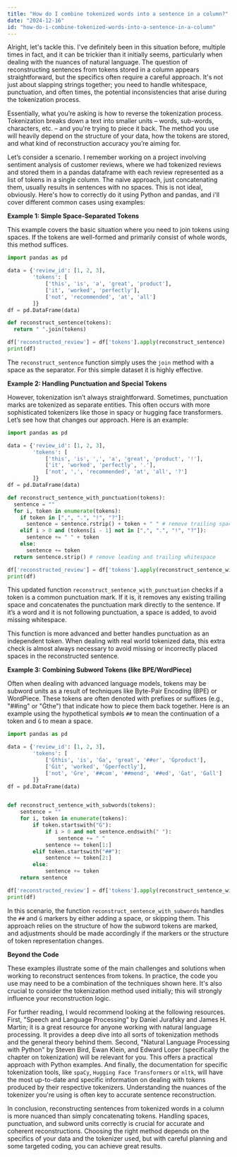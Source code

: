 ```yaml
---
title: "How do I combine tokenized words into a sentence in a column?"
date: "2024-12-16"
id: "how-do-i-combine-tokenized-words-into-a-sentence-in-a-column"
---
```


Alright, let's tackle this. I've definitely been in this situation before, multiple times in fact, and it can be trickier than it initially seems, particularly when dealing with the nuances of natural language. The question of reconstructing sentences from tokens stored in a column appears straightforward, but the specifics often require a careful approach. It's not just about slapping strings together; you need to handle whitespace, punctuation, and often times, the potential inconsistencies that arise during the tokenization process.

Essentially, what you’re asking is how to reverse the tokenization process. Tokenization breaks down a text into smaller units – words, sub-words, characters, etc. – and you're trying to piece it back. The method you use will heavily depend on the structure of your data, how the tokens are stored, and what kind of reconstruction accuracy you’re aiming for.

Let’s consider a scenario. I remember working on a project involving sentiment analysis of customer reviews, where we had tokenized reviews and stored them in a pandas dataframe with each review represented as a list of tokens in a single column. The naive approach, just concatenating them, usually results in sentences with no spaces. This is not ideal, obviously. Here's how to correctly do it using Python and pandas, and i'll cover different common cases using examples:

**Example 1: Simple Space-Separated Tokens**

This example covers the basic situation where you need to join tokens using spaces. If the tokens are well-formed and primarily consist of whole words, this method suffices.

```python
import pandas as pd

data = {'review_id': [1, 2, 3],
        'tokens': [
            ['this', 'is', 'a', 'great', 'product'],
            ['it', 'worked', 'perfectly'],
            ['not', 'recommended', 'at', 'all']
        ]}
df = pd.DataFrame(data)

def reconstruct_sentence(tokens):
  return " ".join(tokens)

df['reconstructed_review'] = df['tokens'].apply(reconstruct_sentence)
print(df)
```

The `reconstruct_sentence` function simply uses the `join` method with a space as the separator. For this simple dataset it is highly effective.

**Example 2: Handling Punctuation and Special Tokens**

However, tokenization isn’t always straightforward. Sometimes, punctuation marks are tokenized as separate entities. This often occurs with more sophisticated tokenizers like those in spacy or hugging face transformers. Let’s see how that changes our approach. Here is an example:

```python
import pandas as pd

data = {'review_id': [1, 2, 3],
        'tokens': [
            ['this', 'is', ',', 'a', 'great', 'product', '!'],
            ['it', 'worked', 'perfectly', '.'],
            ['not', ',', 'recommended', 'at', 'all', '?']
        ]}
df = pd.DataFrame(data)

def reconstruct_sentence_with_punctuation(tokens):
  sentence = ""
  for i, token in enumerate(tokens):
    if token in [",", ".", "!", "?"]:
      sentence = sentence.rstrip() + token + " " # remove trailing space before punctuation.
    elif i > 0 and (tokens[i - 1] not in [",", ".", "!", "?"]):
      sentence += " " + token
    else:
      sentence += token
  return sentence.strip() # remove leading and trailing whitespace

df['reconstructed_review'] = df['tokens'].apply(reconstruct_sentence_with_punctuation)
print(df)
```

This updated function `reconstruct_sentence_with_punctuation` checks if a token is a common punctuation mark. If it is, it removes any existing trailing space and concatenates the punctuation mark directly to the sentence. If it’s a word and it is not following punctuation, a space is added, to avoid missing whitespace.

This function is more advanced and better handles punctuation as an independent token. When dealing with real world tokenized data, this extra check is almost always necessary to avoid missing or incorrectly placed spaces in the reconstructed sentence.

**Example 3: Combining Subword Tokens (like BPE/WordPiece)**

Often when dealing with advanced language models, tokens may be subword units as a result of techniques like Byte-Pair Encoding (BPE) or WordPiece. These tokens are often denoted with prefixes or suffixes (e.g., "##ing" or "Ġthe") that indicate how to piece them back together. Here is an example using the hypothetical symbols `##` to mean the continuation of a token and `Ġ` to mean a space.

```python
import pandas as pd

data = {'review_id': [1, 2, 3],
        'tokens': [
            ['Ġthis', 'is', 'Ġa', 'great', '##er', 'Ġproduct'],
            ['Ġit', 'worked', 'Ġperfectly'],
            ['not', 'Ġre', '##com', '##mend', '##ed', 'Ġat', 'Ġall']
        ]}
df = pd.DataFrame(data)


def reconstruct_sentence_with_subwords(tokens):
    sentence = ""
    for i, token in enumerate(tokens):
        if token.startswith("Ġ"):
            if i > 0 and not sentence.endswith(" "):
                sentence += " "
            sentence += token[1:]
        elif token.startswith("##"):
            sentence += token[2:]
        else:
            sentence += token
    return sentence

df['reconstructed_review'] = df['tokens'].apply(reconstruct_sentence_with_subwords)
print(df)
```

In this scenario, the function `reconstruct_sentence_with_subwords` handles the `##` and `Ġ` markers by either adding a space, or skipping them. This approach relies on the structure of how the subword tokens are marked, and adjustments should be made accordingly if the markers or the structure of token representation changes.

**Beyond the Code**

These examples illustrate some of the main challenges and solutions when working to reconstruct sentences from tokens. In practice, the code you use may need to be a combination of the techniques shown here. It's also crucial to consider the tokenization method used initially; this will strongly influence your reconstruction logic.

For further reading, I would recommend looking at the following resources. First, "Speech and Language Processing" by Daniel Jurafsky and James H. Martin; it is a great resource for anyone working with natural language processing. It provides a deep dive into all sorts of tokenization methods and the general theory behind them. Second, "Natural Language Processing with Python" by Steven Bird, Ewan Klein, and Edward Loper (specifically the chapter on tokenization) will be relevant for you. This offers a practical approach with Python examples. And finally, the documentation for specific tokenization tools, like `spaCy`, `Hugging Face Transformers` or `nltk`, will have the most up-to-date and specific information on dealing with tokens produced by their respective tokenizers. Understanding the nuances of the tokenizer you're using is often key to accurate sentence reconstruction.

In conclusion, reconstructing sentences from tokenized words in a column is more nuanced than simply concatenating tokens. Handling spaces, punctuation, and subword units correctly is crucial for accurate and coherent reconstructions. Choosing the right method depends on the specifics of your data and the tokenizer used, but with careful planning and some targeted coding, you can achieve great results.
